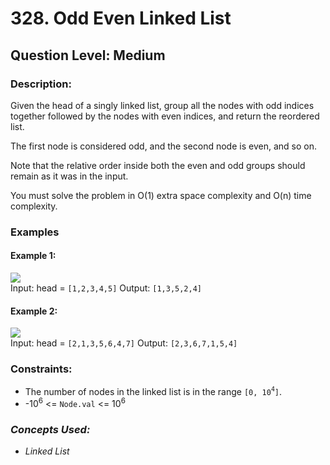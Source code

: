 # 328. Odd Even Linked List
## Question Level: Medium
### Description:
Given the head of a singly linked list, group all the nodes with odd indices together followed by the nodes with even indices, and return the reordered list.

The first node is considered odd, and the second node is even, and so on.

Note that the relative order inside both the even and odd groups should remain as it was in the input.

You must solve the problem in O(1) extra space complexity and O(n) time complexity.

### Examples
#### Example 1:

<img src="https://assets.leetcode.com/uploads/2021/03/10/oddeven-linked-list.jpg"><br>
Input: head = `[1,2,3,4,5]`
Output: `[1,3,5,2,4]`
#### Example 2:

<img src="https://assets.leetcode.com/uploads/2021/03/10/oddeven2-linked-list.jpg"><br>
Input: head = `[2,1,3,5,6,4,7]`
Output: `[2,3,6,7,1,5,4]`

### Constraints:

- The number of nodes in the linked list is in the range `[0, 10`<sup>`4`</sup>`]`.
- -10<sup>6</sup> <= `Node.val` <= 10<sup>6</sup>

### <i>Concepts Used:
- Linked List</i>